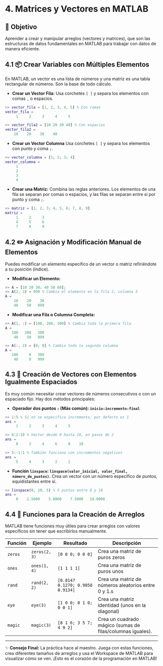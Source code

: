 # 4. Matrices y Vectores en MATLAB

## 🎯 Objetivo
Aprender a crear y manipular arreglos (vectores y matrices), que son las estructuras de datos fundamentales en MATLAB para trabajar con datos de manera eficiente.

## 4.1 📦 Crear Variables con Múltiples Elementos
En MATLAB, un vector es una lista de números y una matriz es una tabla rectangular de números. Son la base de todo cálculo.

* **Crear un Vector Fila:** Usa corchetes ```[ ]``` y separa los elementos con comas ```,``` o espacios.
```matlab
>> vector_fila = [1, 2, 3, 4, 5] % Con comas
vector_fila =
     1     2     3     4     5

>> vector_fila2 = [10 20 30 40] % Con espacios
vector_fila2 =
    10    20    30    40
```
* **Crear un Vector Columna** Usa corchetes ```[ ]``` y separa los elementos con punto y coma ```;```.
```matlab
>> vector_columna = [1; 2; 3; 4]
vector_columna =
     1
     2
     3
     4
```

* **Crear una Matriz:** Combina las reglas anteriores. Los elementos de una fila se separan por comas o espacios, y las filas se separan entre sí por punto y coma ```;```.

```matlab
>> matriz = [1, 2, 3; 4, 5, 6; 7, 8, 9]
matriz =
     1     2     3
     4     5     6
     7     8     9
```

## 4.2 ✏️ Asignación y Modificación Manual de Elementos
Puedes modificar un elemento específico de un vector o matriz refiriéndote a su posición (índice).

* **Modificar un Elemento:**
```matlab
>> A = [10 20 30; 40 50 60];
>> A(2, 3) = 999 % Cambia el elemento en la fila 2, columna 3
A =
    10    20    30
    40    50   999
```

* **Modificar una Fila o Columna Completa:**
```matlab
>> A(1, :) = [100, 200, 300] % Cambia toda la primera fila
A =
   100   200   300
    40    50   999

>> A(:, 2) = [0; 0] % Cambia toda la segunda columna
A =
   100     0   300
    40     0   999
```

## 4.3 📶 Creación de Vectores con Elementos Igualmente Espaciados
Es muy común necesitar crear vectores de números consecutivos o con un espaciado fijo. Hay dos métodos principales:
* **Operador dos puntos ```:``` (Más común): ```inicio:incremento:final```**
```matlab
>> 1:5 % Si no se especifica incremento, por defecto es 1
ans =
     1     2     3     4     5

>> 0:2:10 % Vector desde 0 hasta 10, en pasos de 2
ans =
     0     2     4     6     8    10

>> 5:-1:1 % También funciona con incrementos negativos
ans =
     5     4     3     2     1
```

* **Función ```linspace```: ```linspace(valor_inicial, valor_final, número_de_puntos)```.** Crea un vector con un número específico de puntos, equidistantes entre sí.
```matlab
>> linspace(0, 10, 5) % 5 puntos entre 0 y 10
ans =
     0    2.5000    5.0000    7.5000   10.0000
```

## 4.4 🧰 Funciones para la Creación de Arreglos
MATLAB tiene funciones muy útiles para crear arreglos con valores específicos sin tener que escribirlos manualmente.

| Función           | Ejemplo           | Resultado                              | Descripción                                                   |
|-------------------|-------------------|----------------------------------------|---------------------------------------------------------------|
| ```zeros```       | ```zeros(2, 3)``` | ```[0 0 0; 0 0 0]```                   | Crea una matriz de puros zeros                                |
| ```ones```        | ```ones(1, 4)```  | ```[1 1 1 1]```                        | Crea una matriz de puros unos                                 |
| ```rand```        | ```rand(2, 2)```  | ```[0.8147 0.1270; 0.9058 0.9134]```   | Crea una matriz de números aleatorios entre 0 y 1.s           |
| ```eye```         | ```eye(3)```      | ```[1 0 0; 0 1 0; 0 0 1]```            | Crea una matriz identidad (unos en la diagonal)               |
| ```magic```       | ```magic(3)```    | ```[8 1 6; 3 5 7; 4 9 2]```            | Crea un cuadrado mágico (sumas de filas/columnas iguales).    |


---
✨ **Consejo Final:** La práctica hace al maestro. Juega con estas funciones, crea diferentes tamaños de arreglos y usa el Workspace de MATLAB para visualizar cómo se ven. ¡Esto es el corazón de la programación en MATLAB!



















